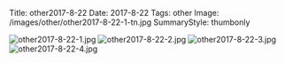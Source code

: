 Title: other2017-8-22
Date: 2017-8-22
Tags: other
Image: /images/other/other2017-8-22-1-tn.jpg
SummaryStyle: thumbonly

![other2017-8-22-1.jpg]({static}/images/other/other2017-8-22-1.jpg)
![other2017-8-22-2.jpg]({static}/images/other/other2017-8-22-2.jpg)
![other2017-8-22-3.jpg]({static}/images/other/other2017-8-22-3.jpg)
![other2017-8-22-4.jpg]({static}/images/other/other2017-8-22-4.jpg)
